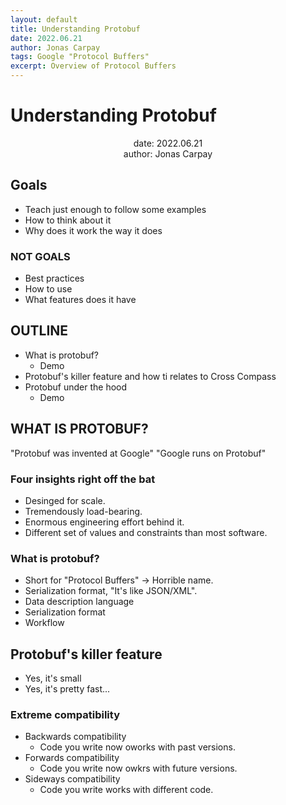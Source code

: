 ```yaml
---
layout: default
title: Understanding Protobuf
date: 2022.06.21
author: Jonas Carpay
tags: Google "Protocol Buffers"
excerpt: Overview of Protocol Buffers
---
```


# Understanding Protobuf

<p align="center">
date: 2022.06.21<br>
author: Jonas Carpay
</p>

## Goals

- Teach just enough to follow some examples
- How to think about it
- Why does it work the way it does

### NOT GOALS
- Best practices
- How to use
- What features does it have

## OUTLINE
- What is protobuf?
    - Demo
- Protobuf's killer feature and how ti relates to Cross Compass
- Protobuf under the hood
    - Demo

## WHAT IS PROTOBUF?

"Protobuf was invented at Google"
"Google runs on Protobuf"

### Four insights right off the bat
- Desinged for scale.
- Tremendously load-bearing.
- Enormous engineering effort behind it.
- Different set of values and constraints than most software.

### What is protobuf?
- Short for "Protocol Buffers" -> Horrible name.
- Serialization format, "It's like JSON/XML".
- Data description language
- Serialization format
- Workflow

## Protobuf's killer feature
- Yes, it's small
- Yes, it's pretty fast...

### Extreme compatibility
- Backwards compatibility
   - Code you write now oworks with past versions.
- Forwards compatibility
   - Code you write now owkrs with future versions.
- Sideways compatibility
   - Code you write works with different code.


